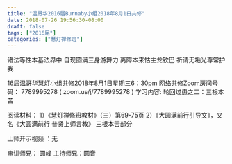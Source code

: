 ```yaml
---
title: "温哥华2016届Burnaby小组2018年8月1日共修"
date: 2018-07-26 19:56:30-08:00
draft: false
tags: ["2016届"]
categories: ["慧灯禅修班"]
---
```

诸法等性本基法界中 自现圆满三身游舞力
离障本来怙主龙钦巴 祈请无垢光尊常护我

16届温哥华慧灯小组共修2018年8月1日星期三6：30pm
网络共修Zoom房间号码： 7789995278 ( zoom.us/j/7789995278 )
学习内容: 轮回过患之二：三根本苦

阅读材料：
1）《慧灯禅修班教材》（三）第69-75页
2）《大圆满前行引导文》，又名《大圆满前行 普贤上师言教》	三根本苦部分

上师开示视频 ：无

串讲师兄： 圆峰
主持师兄：圆音
